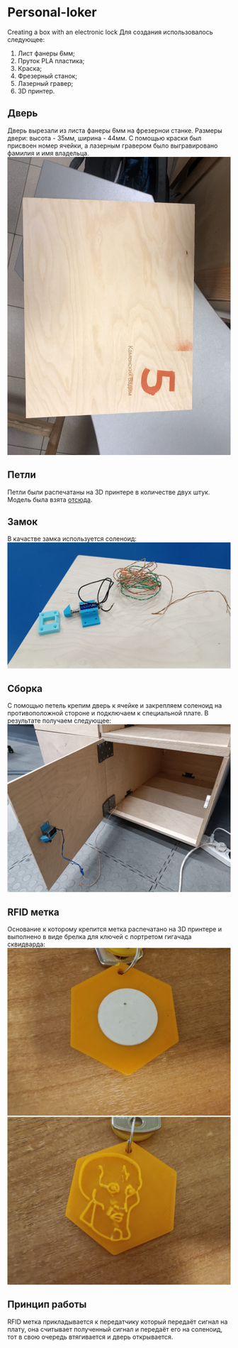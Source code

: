 # Personal-loker
Creating a box with an electronic lock
Для создания использовалось следующее:
1. Лист фанеры 6мм;
2. Пруток PLA пластика;
3. Краска;
4. Фрезерный станок;
5. Лазерный гравер;
6. 3D принтер.
## Дверь
Дверь вырезали из листа фанеры 6мм на фрезернои станке. Размеры двери: высота - 35мм, ширина - 44мм. С помощью краски был присвоен номер ячейки, а лазерным гравером было выгравировано фамилия и имя владельца.
![1](photo/дверь.jpg)
## Петли
Петли были распечатаны на 3D принтере в количестве двух штук. Модель была взята [отсюда](https://www.thingiverse.com/thing:4804593).
## Замок
В качастве замка используется соленоид:
![2](photo/соленоид.jpg)
## Сборка
С помощью петель крепим дверь к ячейке и закрепляем соленоид на противоположной стороне и подключаем к специальной плате. В результате получаем следующее:
![3](photo/сборка.jpg)
## RFID метка
Основание к которому крепится метка распечатано на 3D принтере и выполнено в виде брелка для ключей с портретом гигачада сквидварда:
![4](photo/1703805189555.jpg)
![5](photo/1703805189565.jpg)
## Принцип работы
RFID метка прикладывается к передатчику который передаёт сигнал на плату, она считывает полученный сигнал и передаёт его на соленоид, тот в свою очередь втягивается и дверь открывается.
